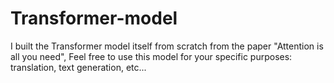 # Transformer-model
I built the Transformer model itself from scratch from the paper "Attention is all you need", Feel free to use this model for your specific purposes: translation, text generation, etc...
